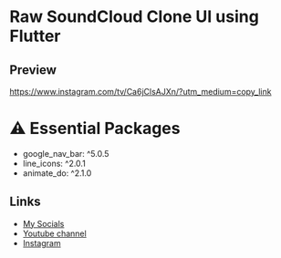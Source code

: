 # Raw SoundCloud Clone UI using Flutter
## Preview
https://www.instagram.com/tv/Ca6jClsAJXn/?utm_medium=copy_link

# ⚠️ Essential Packages 
* google_nav_bar: ^5.0.5
* line_icons: ^2.0.1
* animate_do: ^2.1.0
## Links
* [My Socials](https://znap.link/CodeWithFlexz)
* [Youtube channel](https://www.youtube.com/channel/UCLVrYXt3SL9rT-IcDmgU9Wg)
* [Instagram](https://instagram.com/codewithflexz)

